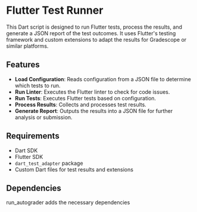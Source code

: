 # Flutter Test Runner

This Dart script is designed to run Flutter tests, process the results, and generate a JSON report of the test outcomes. It uses Flutter's testing framework and custom extensions to adapt the results for Gradescope or similar platforms.

## Features

- **Load Configuration**: Reads configuration from a JSON file to determine which tests to run.
- **Run Linter**: Executes the Flutter linter to check for code issues.
- **Run Tests**: Executes Flutter tests based on configuration.
- **Process Results**: Collects and processes test results.
- **Generate Report**: Outputs the results into a JSON file for further analysis or submission.

## Requirements

- Dart SDK
- Flutter SDK
- `dart_test_adapter` package
- Custom Dart files for test results and extensions

## Dependencies

run_autograder adds the necessary dependencies


